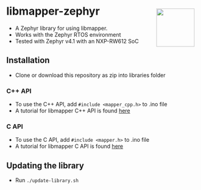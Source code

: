 # libmapper-zephyr <img style="float:right;padding:10px" src="http://libmapper.github.io/images/libmapper_logo_black_512px.png" width="100">
- A Zephyr library for using libmapper.
- Works with the Zephyr RTOS environment
- Tested with Zephyr v4.1 with an NXP-RW612 SoC 

## Installation
* Clone or download this repository as zip into libraries folder

### C++ API
* To use the C++ API, add ```#include <mapper_cpp.h>``` to .ino file
* A tutorial for libmapper C++ API is found [here](http://libmapper.github.io/tutorials/cpp.html)

### C API
* To use the C API, add ```#include <mapper.h>``` to .ino file
* A tutorial for libmapper C API is found [here](http://libmapper.github.io/tutorials/c.html)

## Updating the library 
- Run `./update-library.sh`
